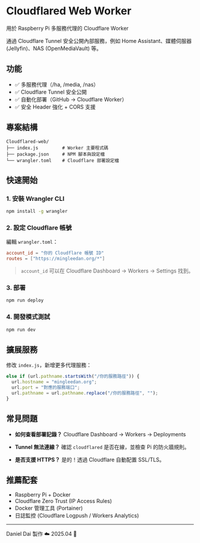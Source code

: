 # Cloudflared Web Worker

用於 Raspberry Pi 多服務代理的 Cloudflare Worker

通過 Cloudflare Tunnel 安全公開內部服務，例如 Home Assistant、媒體伺服器 (Jellyfin)、NAS (OpenMediaVault) 等。

## 功能

- ✅ 多服務代理（/ha, /media, /nas）
- ✅ Cloudflare Tunnel 安全公開
- ✅ 自動化部署（GitHub → Cloudflare Worker）
- ✅ 安全 Header 強化 + CORS 支援

## 專案結構

```
Cloudflared-web/
├── index.js         # Worker 主要程式碼
├── package.json     # NPM 腳本與設定檔
└── wrangler.toml    # Cloudflare 部署設定檔
```

## 快速開始

### 1. 安裝 Wrangler CLI

```bash
npm install -g wrangler
```

### 2. 設定 Cloudflare 帳號

編輯 `wrangler.toml`：

```toml
account_id = "你的 Cloudflare 帳號 ID"
routes = ["https://mingleedan.org/*"]
```

> `account_id` 可以在 Cloudflare Dashboard → Workers → Settings 找到。

### 3. 部署

```bash
npm run deploy
```

### 4. 開發模式測試

```bash
npm run dev
```

## 擴展服務

修改 `index.js`，新增更多代理服務：

```javascript
else if (url.pathname.startsWith("/你的服務路徑")) {
  url.hostname = "mingleedan.org";
  url.port = "對應的服務端口";
  url.pathname = url.pathname.replace("/你的服務路徑", "");
}
```

## 常見問題

- **如何查看部署記錄？**
  Cloudflare Dashboard → Workers → Deployments

- **Tunnel 無法連線？**
  確認 `cloudflared` 是否在線，並檢查 Pi 的防火牆規則。

- **是否支援 HTTPS？**
  是的！透過 Cloudflare 自動配置 SSL/TLS。

## 推薦配套

- Raspberry Pi + Docker
- Cloudflare Zero Trust (IP Access Rules)
- Docker 管理工具 (Portainer)
- 日誌監控 (Cloudflare Logpush / Workers Analytics)

---

Daniel Dai 製作 ☁️
2025.04 🚀
